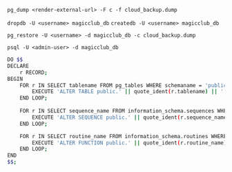 <!-- Get the .dump file from cloud database -->
`pg_dump <render-external-url> -F c -f cloud_backup.dump`


<!-- Restore to local database -->

<!-- Drop and recreate the local database (for cleaner sync) -->
`dropdb -U <username> magicclub_db`
`createdb -U <username> magicclub_db`

<!-- Restore (overwrite) -->
`pg_restore -U <username> -d magicclub_db -c cloud_backup.dump`


<!-- If there is permission issues -->
`psql -U <admin-user> -d magicclub_db`
```bash
DO $$
DECLARE
    r RECORD;
BEGIN
    FOR r IN SELECT tablename FROM pg_tables WHERE schemaname = 'public' LOOP
        EXECUTE 'ALTER TABLE public.' || quote_ident(r.tablename) || ' OWNER TO magicclub';
    END LOOP;
    
    FOR r IN SELECT sequence_name FROM information_schema.sequences WHERE sequence_schema = 'public' LOOP
        EXECUTE 'ALTER SEQUENCE public.' || quote_ident(r.sequence_name) || ' OWNER TO magicclub';
    END LOOP;

    FOR r IN SELECT routine_name FROM information_schema.routines WHERE specific_schema = 'public' LOOP
        EXECUTE 'ALTER FUNCTION public.' || quote_ident(r.routine_name) || ' OWNER TO magicclub';
    END LOOP;
END
$$;
```